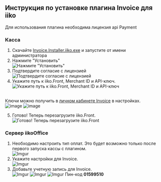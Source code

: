 ## Инструкция по установке плагина Invoice для iiko
Для использования плагина необходима лицензия api Payment
### Касса 
1. Скачайте [Invoice.Installer.iiko.exe](https://github.com/XoroTheWise/Invoice.Module.iiko/releases/download/1.4.0.1/Invoice.Installer.exe) и запустите от имени администратора
2. Нажмите "Установить"<br>
![Нажмите "Установить"](https://i.imgur.com/mHDaVXA.png)
3. Подтвердите согласие с лицензией<br>
![Подтвердите согласие с лицензией](https://i.imgur.com/UJ4eKob.png)
4. Укажите путь к iiko.Front, Merchant ID и API-ключ.<br>
![Укажите путь к iiko.Front, Merchant ID и API-ключ](https://user-images.githubusercontent.com/91345275/196215912-b7bdbce1-7ee9-4a56-83d9-712be2e90507.png)


<br>Ключи можно получить в [личном кабинете Invoice](https://lk.invoice.su/) в настройках.<br>
![image](https://user-images.githubusercontent.com/91345275/196212266-c12e333c-7369-4f6c-afbd-44d586ed3651.png)
![image](https://user-images.githubusercontent.com/91345275/196212386-3ff0e98e-6c11-421e-b1c9-0f7cd00b72d4.png)


5. Готово! Теперь перезагрузите iiko.Front.<br>
![Готово! Теперь перезагрузите iiko.Front](https://i.imgur.com/IoS4AEo.png)

### Сервер iikoOffice
1. Необходимо настроить тип оплат. Это будет возможно только после первого запуска кассы с плагином.<br>
![Imgur](https://i.imgur.com/8nsf917.png)
2. Укажите настройки для Invoice.<br>
![Imgur](https://i.imgur.com/y54q6tp.png)
3. Добавьте учетную запись для Invoice.<br>
![Imgur](https://i.imgur.com/BWbiWik.png)
![Imgur](https://i.imgur.com/7MgRGwu.png)
![Imgur](https://i.imgur.com/jYC543Y.png)
Пин-код **01599510**

